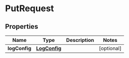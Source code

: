 

# PutRequest


## Properties

| Name | Type | Description | Notes |
|------------ | ------------- | ------------- | -------------|
|**logConfig** | [**LogConfig**](LogConfig.md) |  |  [optional] |



